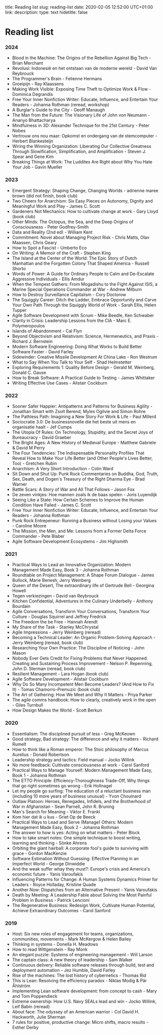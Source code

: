 title: Reading list
slug: reading-list
date: 2020-02-05 12:52:00 UTC+01:00
link: 
description: 
type: text
hidetitle: false

# Reading list

### 2024
- Blood in the Machine: The Origins of the Rebellion Against Big Tech - Brian Merchant
- Revolusi: Indonesië en het ontstaan van de moderne wereld - David Van Reybrouck
- The Programmer's Brain - Felienne Hermans
- Groeipijn - Ray Klaassens
- Making Work Visible: Exposing Time Theft to Optimize Work & Flow - Dominica Degrandis
- Free Your Inner Nonfiction Writer: Educate, Influence, and Entertain Your Readers - Johanna Rothman (reread, workshop)
- A Burglar's Guide to the City - Geoff Manaugh
- The Man from the Future: The Visionary Life of John von Neumann - Ananyo Bhattacharya
- Mindfulness in 3D: Alexander Technique for the 21st Century - Peter Nobes
- Vertrouw ons nou maar: Opkomst en ondergang van de stemcomputer - Herbert Blankesteijn
- Wiring the Winning Organization: Liberating Our Collective Greatness Through Slowification, Simplification, and Amplification - Steven J. Spear and Gene Kim
- Breaking Things at Work: The Luddites Are Right about Why You Hate Your Job - Gavin Mueller


### 2023
- Emergent Strategy: Shaping Change, Changing Worlds - adrienne maree brown (did not finish, book club)
- Two Cheers for Anarchism: Six Easy Pieces on Autonomy, Dignity and Meaningful Work and Play - James C. Scott
- Gardeners Not Mechanics: How to cultivate change at work - Gary Lloyd (book club)
- Other Minds: The Octopus, the Sea, and the Deep Origins of Consciousness - Peter Godfrey-Smith
- Data and Reality (2nd ed) - William Kent
- Commitment: Novel about Managing Project Risk - Chris Matts, Olav Maassen, Chris Geary
- How to Spot a Fascist - Umberto Eco
- On Writing: A Memoir of the Craft - Stephen King
- The Island at the Center of the World: The Epic Story of Dutch Manhattan and the Forgotten Colony That Shaped America - Russell Shorto
- Words of Power: A Guide for Ordinary People to Calm and De-Escalate Aggressive Individuals - Ellis Amdur
- When the Tempest Gathers: From Mogadishu to the Fight Against ISIS, a Marine Special Operations Commander at War - Andrew Milburn
- How to Destroy Surveillance Capitalism - Cory Doctorow
- The Squiggly Career: Ditch the Ladder, Embrace Opportunity and Carve Your Own Path Through the Squiggly World of Work - Sarah Ellis, Helen Tupper
- Agile Software Development with Scrum - Mike Beedle, Ken Schwaber
- Clarity in Crisis: Leadership Lessons from the CIA - Marc E. Polymeropoulos
- Islands of Abandonment - Cal Flyn
- Beyond Objectivism and Relativism: Science, Hermeneutics, and Praxis - Richard J. Bernstein
- Modern Software Engineering: Doing What Works to Build Better Software Faster - David Farley
- Sidewinder: Creative Missile Development At China Lake - Ron Westrum
- What to Say When You Talk to Your Self - Shad Helmstetter
- Exploring Requirements 1: Quality Before Design - Gerald M. Weinberg, Donald C. Gause
- How to Break Software: A Practical Guide to Testing - James Whittaker
- Writing Effective Use Cases - Alistair Cockburn


### 2022
- Sooner Safer Happier: Antipatterns and Patterns for Business Agility - Jonathan Smart with Zsolt Berend, Myles Ogilvie and Simon Rohre
- The Pathless Path: Imagining a New Story For Work & Life - Paul Millerd
- Sociocratie 3.0: De businessnovelle die het beste uit mens en organisatie haalt - Jef Cumps
- The Utopia Of Rules: On Technology, Stupidity, and the Secret Joys of Bureaucracy - David Graeber
- The Bright Ages: A New History of Medieval Europe - Matthew Gabriele & David M Perry
- The Four Tendencies: The Indispensable Personality Profiles That Reveal How to Make Your Life Better (and Other People's Lives Better, Too) - Gretchen Rubin
- Anarchism: A Very Short Introduction - Colin Ward
- Sit Down and Shut Up: Punk Rock Commentaries on Buddha, God, Truth, Sex, Death, and Dogen's Treasury of the Right Dharma Eye - Brad Warner
- Battle Scars: A Story of War and All That Follows - Jason Fox
- De zeven vinkjes: Hoe mannen zoals ik de baas spelen - Joris Luyendijk
- Seeing Like a State: How Certain Schemes to Improve the Human Condition Have Failed - James C. Scott
- Free Your Inner Nonfiction Writer: Educate, Influence, and Entertain Your Readers - Johanna Rothman
- Punk Rock Entrepeneur: Running a Business without Losing your Values - Caroline Moore
- The Mission, the Men, and Me: Lessons from a Former Delta Force Commander - Pete Blaber
- Agile Software Development Ecosystems - Jim Highsmith


### 2021
- Practical Ways to Lead an Innovative Organization: Modern Management Made Easy, Book 3 - Johanna Rothman
- Roundtable on Project Management: A Shape Forum Dialogue  - James Bullock, Marie Benesh, Jerry Weinberg
- Queen of the Desert, The extraordinary life of Gertrude Bell - Georgina Howell
- Tegen verkiezingen - David van Reybrouck
- Kitchen Confidential, Adventures in the Culinary Underbelly - Anthony Bourdain
- Agile Conversations, Transform Your Conversations, Transform Your Culture - Douglas Squirrel and Jeffrey Fredrick
- The Freedom the be Free - Hannah Arendt
- My Share of the Task - Stanley McChrystal
- Agile Impressions - Jerry Weinberg (reread)
- Becoming a Technical Leader: An Organic Problem-Solving Approach - Jerry Weinberg (reread, book club)
- Researching Your Own Practice: The Discipline of Noticing - John Mason
- Nobody Ever Gets Credit for Fixing Problems that Never Happened: Creating and Sustaining Process Improvement - Nelson P. Repenning, John D. Sterman (reread, book club)
- Resilient Management - Lara Hogan (book club)
- Agile Software Development - Alistair Cockburn
- Why Do So Many Incompetent Men Become Leaders? (And How to Fix It) - Tomas Chamorro-Premuzic (book club)
- The Art of Gathering: How We Meet and Why It Matters - Priya Parker
- The agile comms handbook: How to clearly, creatively work in the open - Giles Turnbull
- How Design Makes the World - Scott Berkun


### 2020
- Essentialism: The disciplined pursuit of less - Greg McKeown
- Good strategy, Bad strategy: The difference and why it matters - Richard Rumelt
- How to think like a Roman emperor: The Stoic philosophy of Marcus Aurelius - Donald Robertson
- Leadership strategy and tactics: Field manual - Jocko Willink
- No more feedback: Cultivate consciousness at work - Carol Sanford
- Practical Ways to Manage Yourself: Modern Management Made Easy, Book 1 - Johanna Rothman
- The ETTO Principle: Efficiency-Thoroughness Trade-Off, Why things that go right sometimes go wrong - Erik Hollnagel
- Let my people go surfing: The education of a reluctant business man (including 10 more years of business unusual) - Yvon Chouinard
- Outlaw Platoon: Heroes, Renegades, Infidels, and the Brotherhood of War in Afghanistan - Sean Parnell, John R. Bruning
- Man's Search for Meaning - Viktor E. Frankl
- Kom hier dat ik u kus - Griet Op de Beeck
- Practical Ways to Lead and Serve (Manage) Others: Modern Management Made Easy, Book 2 - Johanna Rothman
- The answer to how is yes: Acting on what matters - Peter Block
- How to take smart notes: One simple technique to boost writing, learning and thinking - Sönke Ahrens
- Orbiting the giant hairball: A corporate fool's guide to surviving with grace - Gordon MacKenzie
- Software Estimation Without Guessing: Effective Planning in an Imperfect World - George Dinwiddie
- And the weak suffer whay they must?: Europe's crisis and America's economic future - Yanis Varoufakis
- Influencing Patterns for Change: A Human Systems Dynamics Primer for Leaders - Royce Holladay, Kristine Quade
- Another Now: Dispatches from an Alternative Present - Yanis Varoufakis
- Death by Meeting: A Leadership Fable about Solving the Most Painful Problem in Business - Patrick Lencioni
- The Regenerative Business: Redesign Work, Cultivate Human Potential, Achieve Extraordinary Outcomes - Carol Sanford


### 2019
- Host: Six new roles of engagement for teams, organizations, communities, movements - Mark McKergow & Helen Bailey
- Thinking in systems - Donella H. Meadows
- How to read Wittgenstein - Ray Monk
- An elegant puzzle: Systems of engineering management - Will Larson
- The captain class: A new theory of leadership - Sam Walker
- Continuous delivery: Reliable software releases through build, test and deployment automation - Jez Humble, David Farley
- Rise of the machines: The lost history of cybernetics - Thomas Rid
- This is Lean: Resolving the efficiency paradox - Niklas Modig & Pär Åhlström
- Implementing Lean software development: from concept to cash - Mary and Tom Poppendieck
- Extreme ownership: How U.S. Navy SEALs lead and win - Jocko Willink, Leif Babin (reread)
- About face: The odyssey of an American warrior - Col David H. Hackworth, Julie Sherman
- 7 rules for positive, productive change: Micro shifts, macro results - Esther Derby
